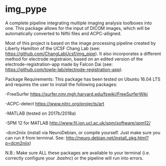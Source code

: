 # img_pype
A complete pipeline integrating multiple imaging analysis toolboxes into one. This package allows for the input of DICOM images, which will be automatically converted to Niftii files and ACPC-alligned.

Most of this project is based on the image processing pipeline created by Liberty Hamilton of the UCSF Chang Lab (see: https://github.com/ChangLabUcsf/img_pipe). It also incorporates a different method for electrode registraion, based on an edited version of the electrode-registration-app made by Falcon Dai (see: https://github.com/towle-lab/electrode-registration-app). 

Package Requirements:
This package has been tested on Ubuntu 16.04 LTS and requires the user to install the following packages:

-FreeSurfer https://surfer.nmr.mgh.harvard.edu/fswiki/FreeSurferWiki

-ACPC-detect https://www.nitrc.org/projects/art

-MATLAB (tested on 2017b/2018a)

-SPM 12 for MATLAB http://www.fil.ion.ucl.ac.uk/spm/software/spm12/ 

-dcm2niix (install via NeuroDebian, or compile yourself. Just make sure you can run it from terminal. See:  http://neuro.debian.net/install_pkg.html?p=dcm2niix)

N.B.: Make sure ALL these packages are available to your terminal (i.e. correctly configure your ._bashrc_) or the pipeline will run into errors. 










